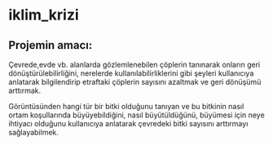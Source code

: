 # iklim_krizi

## Projemin amacı:
Çevrede,evde vb. alanlarda gözlemlenebilen çöplerin tanınarak onların geri dönüştürülebilirliğini, nerelerde kullanılabilirliklerini gibi şeyleri kullanıcıya anlatarak bilgilendirip etraftaki çöplerin sayısını azaltmak ve geri dönüşümü arttırmak.

Görüntüsünden hangi tür bir bitki olduğunu tanıyan ve bu bitkinin nasıl ortam koşullarında büyüyebildiğini, nasıl büyütüldüğünü, büyümesi için neye ihtiyacı olduğunu kullanıcıya anlatarak çevredeki bitki sayısını arttırmayı sağlayabilmek.
  


